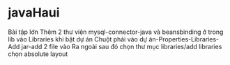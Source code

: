 # javaHaui
Bài tập lớn
Thêm 2 thư viện mysql-connector-java và beansbinding ở trong lib vào Libraries khi bật dự án
Chuột phải vào dự án-Properties-Libraries-Add jar-add 2 file vào
Ra ngoài sau đó chọn thư mục libraries/add libraries chọn absolute layout
